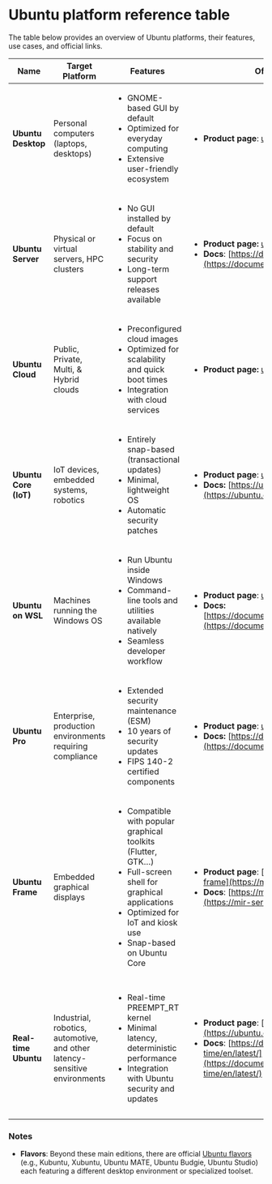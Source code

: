# Ubuntu platform reference table
The table below provides an overview of Ubuntu platforms, their features, use cases, and official links.

| **Name**              | **Target Platform**                                                        | **Features**                                                                                                                                                                                 | **Official Docs / Links**                                                                                                                                                                                                         | **Example Use Cases**                                                                                                                                     |
| --------------------- | -------------------------------------------------------------------------- | ----------------------------------------------------------------------------------------------------------------------------------------------------------------------------------------------------------- | --------------------------------------------------------------------------------------------------------------------------------------------------------------------------------------------------------------------------------- | --------------------------------------------------------------------------------------------------------------------------------------------------------- |
| **Ubuntu Desktop**    | Personal computers (laptops, desktops)                                     | <ul><li>GNOME-based GUI by default</li><li>Optimized for everyday computing</li><li>Extensive user-friendly ecosystem</li></ul>                                                                             | <ul><li>**Product page**: [ubuntu.com/desktop](https://ubuntu.com/desktop)</li></ul>                                                                                                                                              | <ul><li>General-purpose personal computing</li><li>Office productivity, browsing, media consumption</li></ul>                                             |
| **Ubuntu Server**     | Physical or virtual servers, HPC clusters                                  | <ul><li>No GUI installed by default</li><li>Focus on stability and security</li><li>Long-term support releases available</li></ul>                                                                          | <ul><li>**Product page:** [ubuntu.com/server](https://ubuntu.com/server)</li><li>**Docs**: [https://documentation.ubuntu.com/server/](https://documentation.ubuntu.com/server/)</li></ul>                                         | <ul><li>Hosting web services, databases, or enterprise software</li><li>Infrastructure management</li></ul>                                               |
| **Ubuntu Cloud**      | Public, Private, Multi, & Hybrid clouds                                    | <ul><li>Preconfigured cloud images</li><li>Optimized for scalability and quick boot times</li><li>Integration with cloud services</li></ul>                                                                 | <ul><li>**Product page:** [ubuntu.com/cloud](https://ubuntu.com/cloud)</li></ul>                                                                                                                                                  | <ul><li>Rapid deployment of VMs in AWS, Azure, GCP</li><li>Large-scale automated infrastructure</li></ul>                                                 |
| **Ubuntu Core (IoT)** | IoT devices, embedded systems, robotics                                    | <ul><li>Entirely snap-based (transactional updates)</li><li>Minimal, lightweight OS</li><li>Automatic security patches</li></ul>                                                                            | <ul><li>**Product page**: [ubuntu.com/core](https://ubuntu.com/core)</li><li>**Docs:** [https://ubuntu.com/core/docs](https://ubuntu.com/core/docs)</li></ul>                                                                     | <ul><li>Industrial automation</li><li>Smart appliances, kiosks, edge computing</li><li>Robotics applications</li></ul>                                    |
| **Ubuntu on WSL**     | Machines running the Windows OS                                            | <ul><li>Run Ubuntu inside Windows</li><li>Command-line tools and utilities available natively</li><li>Seamless developer workflow</li></ul>                                                                 | <ul><li>**Product page**: [ubuntu.com/wsl](https://ubuntu.com/wsl)</li><li>**Docs:** [https://documentation.ubuntu.com/wsl/en/stable/](https://documentation.ubuntu.com/wsl/en/stable/)</li></ul>                                 | <ul><li>Development on Windows with Linux toolchains</li><li>Mixed environment scripting and testing</li></ul>                                            |
| **Ubuntu Pro**        | Enterprise, production environments requiring compliance                   | <ul><li>Extended security maintenance (ESM)</li><li>10 years of security updates</li><li>FIPS 140-2 certified components</li></ul>                                                                          | <ul><li>**Product page**: [ubuntu.com/pro](https://ubuntu.com/pro)</li><li>**Docs:** [https://documentation.ubuntu.com/pro/](https://documentation.ubuntu.com/pro/)</li></ul>                                                     | <ul><li>Regulated industries: finance, healthcare</li><li>Long-term, secure deployments</li></ul>                                                         |
| **Ubuntu Frame**      | Embedded graphical displays                                                | <ul><li>Compatible with popular graphical toolkits (Flutter, GTK…)</li><li>Full-screen shell for graphical applications</li><li>Optimized for IoT and kiosk use</li><li>Snap-based on Ubuntu Core</li></ul> | <ul><li>**Product page**: [https://mir-server.io/ubuntu-frame](https://mir-server.io/ubuntu-frame)</li><li>**Docs**: [https://mir-server.io/docs#ubuntu-frame](https://mir-server.io/docs#ubuntu-frame)</li></ul>                 | <ul><li>Retail or corporate kiosks</li><li>Digital signage solutions</li><li>Single-purpose graphical devices</li></ul>                                   |
| **Real-time Ubuntu**  | Industrial, robotics, automotive, and other latency-sensitive environments | <ul><li>Real-time PREEMPT_RT kernel</li><li>Minimal latency, deterministic performance</li><li>Integration with Ubuntu security and updates</li></ul>                                                       | <ul><li>**Product page**: [https://ubuntu.com/real-time](https://ubuntu.com/real-time)</li><li>**Docs**: [https://documentation.ubuntu.com/real-time/en/latest/](https://documentation.ubuntu.com/real-time/en/latest/)</li></ul> | <ul><li>Robotics and industrial automation</li><li>Automotive control systems</li><li>High-performance audio production</li><li>Medical devices</li></ul> |

### Notes

- **Flavors**: Beyond these main editions, there are official [Ubuntu flavors](https://ubuntu.com/desktop/flavours) (e.g., Kubuntu, Xubuntu, Ubuntu MATE, Ubuntu Budgie, Ubuntu Studio) each featuring a different desktop environment or specialized toolset.
